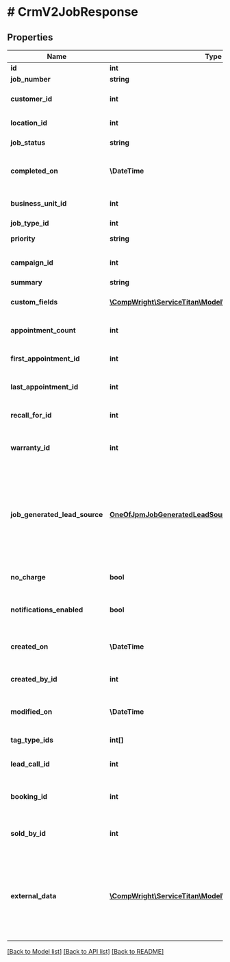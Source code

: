# # CrmV2JobResponse

## Properties

Name | Type | Description | Notes
------------ | ------------- | ------------- | -------------
**id** | **int** | ID of the job |
**job_number** | **string** | Job number |
**customer_id** | **int** | ID of the job&#39;s customer |
**location_id** | **int** | ID of the job&#39;s location |
**job_status** | **string** | Status of the job |
**completed_on** | **\DateTime** | Date/time (in UTC) when the job was completed | [optional]
**business_unit_id** | **int** | ID of the job&#39;s business unit |
**job_type_id** | **int** | ID of job type |
**priority** | **string** | Priority of the job |
**campaign_id** | **int** | ID of the job&#39;s campaign |
**summary** | **string** | Job summary | [optional]
**custom_fields** | [**\CompWright\ServiceTitan\Model\CustomFieldApiModel[]**](CustomFieldApiModel.md) | Custom fields on the job |
**appointment_count** | **int** | Number of appointments on the job |
**first_appointment_id** | **int** | ID of the first appointment on the job |
**last_appointment_id** | **int** | ID of the last appointment on the job |
**recall_for_id** | **int** | ID of the job for which this job is a recall | [optional]
**warranty_id** | **int** | ID of the job for which this job is a warranty | [optional]
**job_generated_lead_source** | [**OneOfJpmJobGeneratedLeadSource**](OneOfJpmJobGeneratedLeadSource.md) | Object that contains:             JobId: ID of the job from which this job was generated             EmployeeId: ID of the office user or technician | [optional]
**no_charge** | **bool** | Whether the job is a no-charge job |
**notifications_enabled** | **bool** | Whether notifications will be sent to customers |
**created_on** | **\DateTime** | Date/time (in UTC) when the job was created |
**created_by_id** | **int** | ID of the user who created the job |
**modified_on** | **\DateTime** | Date/time (in UTC) when job was last modified |
**tag_type_ids** | **int[]** | Tags on the job |
**lead_call_id** | **int** | ID of the Call that resulted in this job | [optional]
**booking_id** | **int** | ID of the Booking that resulted in this job | [optional]
**sold_by_id** | **int** | ID of the Technician that sold this job | [optional]
**external_data** | [**\CompWright\ServiceTitan\Model\CrmV2ExternalDataModel[]**](CrmV2ExternalDataModel.md) | List of external data attached to this job, that corresponds to the application guid provided in the request. |

[[Back to Model list]](../../README.md#models) [[Back to API list]](../../README.md#endpoints) [[Back to README]](../../README.md)
